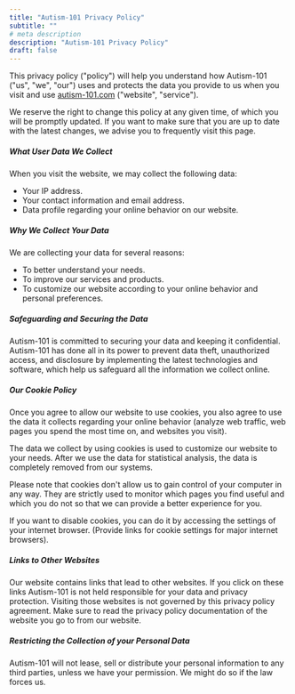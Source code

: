 ```yaml
---
title: "Autism-101 Privacy Policy"
subtitle: ""
# meta description
description: "Autism-101 Privacy Policy"
draft: false
---
```


This privacy policy ("policy") will help you understand how Autism-101 ("us", "we", "our") uses and protects the data you provide to us when you visit and use [autism-101.com](https://autism-101.com) ("website", "service").

We reserve the right to change this policy at any given time, of which you will be promptly updated. If you want to make sure that you are up to date with the latest changes, we advise you to frequently visit this page.

##### What User Data We Collect

When you visit the website, we may collect the following data:

* Your IP address.
* Your contact information and email address.
* Data profile regarding your online behavior on our website.

##### Why We Collect Your Data

We are collecting your data for several reasons:

* To better understand your needs.
* To improve our services and products.
* To customize our website according to your online behavior and personal preferences.

##### Safeguarding and Securing the Data

Autism-101 is committed to securing your data and keeping it confidential. Autism-101 has done all in its power to prevent data theft, unauthorized access, and disclosure by implementing the latest technologies and software, which help us safeguard all the information we collect online.

##### Our Cookie Policy

Once you agree to allow our website to use cookies, you also agree to use the data it collects regarding your online behavior (analyze web traffic, web pages you spend the most time on, and websites you visit).

The data we collect by using cookies is used to customize our website to your needs. After we use the data for statistical analysis, the data is completely removed from our systems.

Please note that cookies don't allow us to gain control of your computer in any way. They are strictly used to monitor which pages you find useful and which you do not so that we can provide a better experience for you.

If you want to disable cookies, you can do it by accessing the settings of your internet browser. (Provide links for cookie settings for major internet browsers).

##### Links to Other Websites

Our website contains links that lead to other websites. If you click on these links Autism-101 is not held responsible for your data and privacy protection. Visiting those websites is not governed by this privacy policy agreement. Make sure to read the privacy policy documentation of the website you go to from our website.

##### Restricting the Collection of your Personal Data

Autism-101 will not lease, sell or distribute your personal information to any third parties, unless we have your permission. We might do so if the law forces us.